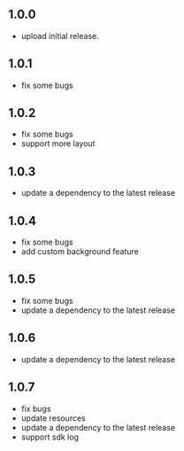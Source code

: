 ## 1.0.0

* upload initial release.

## 1.0.1

* fix some bugs

## 1.0.2

* fix some bugs
* support more layout

## 1.0.3

* update a dependency to the latest release

## 1.0.4

* fix some bugs
* add custom background feature

## 1.0.5

* fix some bugs
* update a dependency to the latest release

## 1.0.6

* update a dependency to the latest release

## 1.0.7
* fix bugs
* update resources
* update a dependency to the latest release
* support sdk log